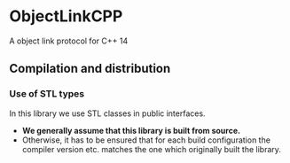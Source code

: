 # ObjectLinkCPP
A object link protocol for C++ 14

## Compilation and distribution

### Use of STL types
In this library we use STL classes in public interfaces.

* **We generally assume that this library is built from source.**
* Otherwise, it has to be ensured that for each build configuration the compiler version etc. matches the one which originally built the library.